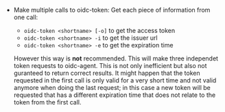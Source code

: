 - Make multiple calls to oidc-token: Get each piece of information from one
  call:
  - ```oidc-token <shortname> [-o]``` to get the access token
  - ```oidc-token <shortname> -i``` to get the issuer url
  - ```oidc-token <shortname> -e``` to get the expiration time
  
  However this way is **not** recommended. This will make three independet token
  requests to oidc-agent. This is not only inefficient but also not guranteed to
  return correct results. It might happen that the token requested in the first
  call is only valid for a very short time and not valid anymore when doing the
  last request; in this case a new token will be requested that has a different
  expiration time that does not relate to the token from the first call.
